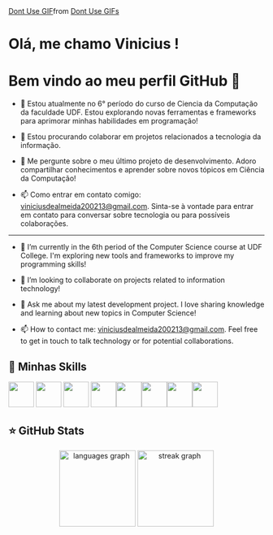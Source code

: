 
<div class="tenor-gif-embed" data-postid="27699527" data-share-method="host" data-aspect-ratio="1" data-width="100%"><a href="https://tenor.com/view/dont-use-gif-27699527">Dont Use GIF</a>from <a href="https://tenor.com/search/dont+use-gifs">Dont Use GIFs</a></div> <script type="text/javascript" async src="https://tenor.com/embed.js"></script>

# Olá, me chamo Vinicius ! 

# Bem vindo ao meu perfil GitHub 👋 
<!--
**VncsAS02/VncsAS02** is a ✨ _special_ ✨ repository because its `README.md` (this file) appears on your GitHub profile.
-->

- 🌱 Estou atualmente no 6° período do curso de Ciencia da Computação da faculdade UDF. Estou explorando novas ferramentas e frameworks para aprimorar minhas habilidades em programação!
   
- 👯 Estou procurando colaborar em projetos relacionados a tecnologia da informação.
  
- 💬 Me pergunte sobre o meu último projeto de desenvolvimento. Adoro compartilhar conhecimentos e aprender sobre novos tópicos em Ciência da Computação!
  
- 📫 Como entrar em contato comigo: viniciusdealmeida200213@gmail.com. Sinta-se à vontade para entrar em contato para conversar sobre tecnologia ou para possíveis colaborações.

-------------------------------------------------------------------------------------------------------------------------------------------------------------------------------------------

- 🌱 I’m currently in the 6th period of the Computer Science course at UDF College. I'm exploring new tools and frameworks to improve my programming skills!

- 👯 I’m looking to collaborate on projects related to information technology!

- 💬 Ask me about my latest development project. I love sharing knowledge and learning about new topics in Computer Science!

- 📫 How to contact me: viniciusdealmeida200213@gmail.com. Feel free to get in touch to talk technology or for potential collaborations.




## 🚀 Minhas Skills

<img loading="lazy" src="https://cdn.jsdelivr.net/gh/devicons/devicon@latest/icons/cplusplus/cplusplus-original.svg"  width="50" height="50"/> <img src="https://cdn.jsdelivr.net/gh/devicons/devicon@latest/icons/c/c-original.svg" width="50" height="50"/> <img src="https://cdn.jsdelivr.net/gh/devicons/devicon@latest/icons/html5/html5-original-wordmark.svg" width="50" height="50"/> <img src="https://cdn.jsdelivr.net/gh/devicons/devicon@latest/icons/css3/css3-original-wordmark.svg" width="50" height="50"/><img src="https://cdn.jsdelivr.net/gh/devicons/devicon@latest/icons/javascript/javascript-original.svg" width="50" height="50"/><img src="https://cdn.jsdelivr.net/gh/devicons/devicon@latest/icons/php/php-original.svg" width="50" height="50"/><img src="https://cdn.jsdelivr.net/gh/devicons/devicon@latest/icons/postgresql/postgresql-original.svg" width="50" height="50"/><img src="https://cdn.jsdelivr.net/gh/devicons/devicon@latest/icons/python/python-original.svg" width="50" height="50"/>

## ⭐ GitHub Stats
<div align="center">
  <img src="https://github-readme-stats.vercel.app/api/top-langs?username=VncsAS02&locale=en&hide_title=false&layout=compact&card_width=320&langs_count=5&theme=github_dark&hide_border=true&order=2" height="150" alt="languages graph"  />
  <img src="https://streak-stats.demolab.com?user=VncsAS02&locale=en&mode=daily&theme=github_dark&hide_border=true&border_radius=5&date_format=n/j%5B/Y%5D&order=3" height="150" alt="streak graph"  />
</div>













